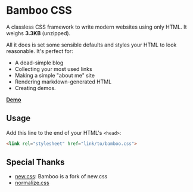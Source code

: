 # Bamboo CSS

A classless CSS framework to write modern websites using only HTML. It weighs **3.3KB** (unzipped).

All it does is set some sensible defaults and styles your HTML to look reasonable. It's perfect for:

- A dead-simple blog
- Collecting your most used links
- Making a simple "about me" site
- Rendering markdown-generated HTML
- Creating demos.

**[Demo](https://rilwis.github.io/bamboo)**

## Usage

Add this line to the end of your HTML's `<head>`:

```html
<link rel="stylesheet" href="link/to/bamboo.css">
```

## Special Thanks
- [new.css](https://github.com/xz/new.css): Bamboo is a fork of new.css
- [normalize.css](https://github.com/necolas/normalize.css/)